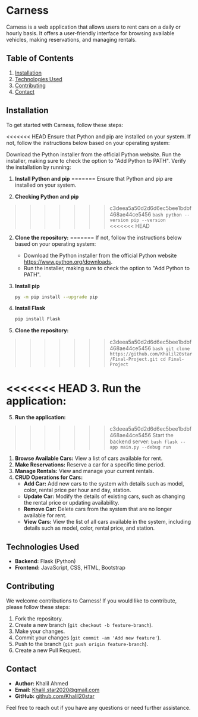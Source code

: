# Carness

Carness is a web application that allows users to rent cars on a daily or hourly basis. It offers a user-friendly interface for browsing available vehicles, making reservations, and managing rentals.

## Table of Contents

1. [Installation](#installation)
3. [Technologies Used](#technologies-used)
4. [Contributing](#contributing)
5. [Contact](#contact)

## Installation

To get started with Carness, follow these steps:

<<<<<<< HEAD
Ensure that Python and pip are installed on your system. If not, follow the instructions below based on your operating system:

Download the Python installer from the official Python website.
Run the installer, making sure to check the option to "Add Python to PATH".
Verify the installation by running:

1. **Install Python and pip**
=======
Ensure that Python and pip are installed on your system. 

1. **Checking Python and pip**
>>>>>>> c3deea5a50d2d6d6ec5bee1bdbf468ae44ce5456
    ```bash
    python --version
    pip --version
    ```
<<<<<<< HEAD

2. **Clone the repository:**
=======
    If not, follow the instructions below based on your operating system:
    - Download the Python installer from the official Python website https://www.python.org/downloads.
    - Run the installer, making sure to check the option to "Add Python to PATH".

2. **Install pip**
    ```bash
    py -m pip install --upgrade pip
    ```
3. **Install Flask**
    ```bash
    pip install Flask
    ```
4. **Clone the repository:**
>>>>>>> c3deea5a50d2d6d6ec5bee1bdbf468ae44ce5456
    ```bash
    git clone https://github.com/Khalil20star/Final-Project.git
    cd Final-Project
    ```

<<<<<<< HEAD
3. **Run the application:**
=======
5. **Run the application:**
>>>>>>> c3deea5a50d2d6d6ec5bee1bdbf468ae44ce5456
     Start the backend server:
      ```bash
      flask --app main.py --debug run
      ```

1. **Browse Available Cars:** View a list of cars available for rent.
2. **Make Reservations:** Reserve a car for a specific time period.
3. **Manage Rentals:** View and manage your current rentals.
4. **CRUD Operations for Cars:**
   - **Add Car:** Add new cars to the system with details such as model, color, rental price per hour and day, station.
   - **Update Car:** Modify the details of existing cars, such as changing the rental price or updating availability.
   - **Remove Car:** Delete cars from the system that are no longer available for rent.
   - **View Cars:** View the list of all cars available in the system, including details such as model, color, rental price, and station.


## Technologies Used

- **Backend:** Flask (Python)
- **Frontend:** JavaScript, CSS, HTML, Bootstrap

## Contributing

We welcome contributions to Carness! If you would like to contribute, please follow these steps:

1. Fork the repository.
2. Create a new branch (`git checkout -b feature-branch`).
3. Make your changes.
4. Commit your changes (`git commit -am 'Add new feature'`).
5. Push to the branch (`git push origin feature-branch`).
6. Create a new Pull Request.

## Contact

- **Author:** Khalil Ahmed
- **Email:** Khalil.star2020@gmail.com
- **GitHub:** [github.com/Khalil20star](https://github.com/Khalil20star)

Feel free to reach out if you have any questions or need further assistance.
